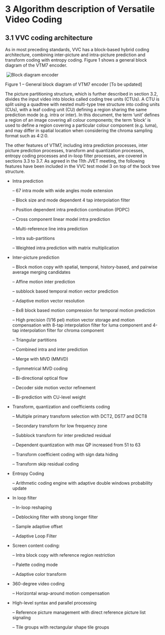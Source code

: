 # 3    Algorithm description of Versatile Video Coding

## 3.1    VVC coding architecture

As in most preceding standards, VVC has a block-based hybrid coding architecture, combining inter-picture and intra-picture prediction and transform coding with entropy coding. Figure 1 shows a general block diagram of the VTM7 encoder.

​                                 ![Block diagram encoder](imgs\Fig01.png)

 Figure 1 – General block diagram of VTM7 encoder [To be updated]

The picture partitioning structure, which is further described in section 3.2, divides the input video into blocks called coding tree units (CTUs). A CTU is split using a quadtree with nested multi-type tree structure into coding units (CUs), with a leaf coding unit (CU) defining a region sharing the same prediction mode (e.g. intra or inter). In this document, the term ‘unit’ defines a region of an image covering all colour components; the term ‘block’ is used to define a region covering a particular colour component (e.g. luma), and may differ in spatial location when considering the chroma sampling format such as 4:2:0.

The other features of VTM7, including intra prediction processes, inter picture prediction processes, transform and quantization processes, entropy coding processes and in-loop filter processes, are covered in sections 3.3 to 3.7. As agreed in the 11th JVET meeting, the following features have been included in the VVC test model 3 on top of the bock tree structure.

- Intra prediction

  –     67 intra mode with wide angles mode extension

  –     Block size and mode dependent 4 tap interpolation filter

  –     Position dependent intra prediction combination (PDPC)

  –     Cross component linear model intra prediction

  –     Multi-reference line intra prediction

  –     Intra sub-partitions

  –     Weighted intra prediction with matrix multiplication

- Inter-picture prediction

  –     Block motion copy with spatial, temporal, history-based, and pairwise average merging candidates

  –     Affine motion inter prediction

  –     subblock based temporal motion vector prediction

  –     Adaptive motion vector resolution

  –     8x8 block based motion compression for temporal motion prediction

  –     High precision (1/16 pel) motion vector storage and motion compensation with 8-tap interpolation filter for luma component and 4-tap interpolation filter for chroma component

  –     Triangular partitions

  –     Combined intra and inter prediction

  –     Merge with MVD (MMVD)

  –     Symmetrical MVD coding

  –     Bi-directional optical flow

  –     Decoder side motion vector refinement

  –     Bi-prediction with CU-level weight

- Transform,     quantization and coefficients coding

  –     Multiple primary transform selection with DCT2, DST7 and DCT8

  –     Secondary transform for low frequency zone

  –     Subblock transform for inter predicted residual

  –     Dependent quantization with max QP increased from 51 to 63

  –     Transform coefficient coding with sign data hiding

  –     Transform skip residual coding

- Entropy Coding

  –     Arithmetic coding engine with adaptive double windows probability update

- In loop filter

  –     In-loop reshaping

  –     Deblocking filter with strong longer filter

  –     Sample adaptive offset

  –     Adaptive Loop Filter

- Screen content coding:

  –     Intra block copy with reference region restriction

  –     Palette coding mode

  –     Adaptive color transform

- 360-degree video     coding 

  –     Horizontal wrap-around motion compensation

- High-level syntax and parallel processing

  –     Reference picture management with direct reference picture list signaling

  –     Tile groups with rectangular shape tile groups

